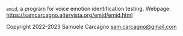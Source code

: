 `emid`, a program for voice emotion identification testing.
Webpage: https://samcarcagno.altervista.org/emid/emid.html

Copyright 2022-2023 Samuele Carcagno <sam.carcagno@gmail.com>



